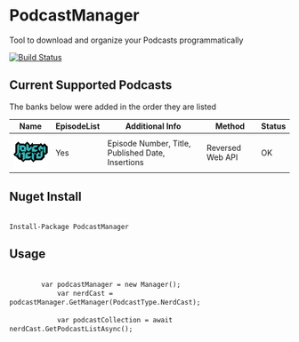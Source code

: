# PodcastManager
Tool to download and organize your Podcasts programmatically

[![Build Status](https://travis-ci.org/felipebaltazar/PodcastManager.svg?branch=master)](https://travis-ci.org/felipebaltazar/PodcastManager)

## Current Supported Podcasts

The banks below were added in the order they are listed


| Name                                                                                                                                                                                          | EpisodeList | Additional Info                                                                                       | Method                               | Status |
| ---                                                                                                                                                                                           | ---     | ---                                                                                                       | ---                                  | ---    |
| [![Nerdcast](https://github.com/felipebaltazar/PodcastManager/blob/master/Logos/Nerdcast.png)](https://github.com/felipebaltazar/PodcastManager/blob/master/PodcastManager/PodcastManagers/NerdCastManager.cs)                              | Yes                 | Episode Number, Title, Published Date, Insertions         | Reversed Web API                  | OK     |


## Nuget Install
<pre><code>
Install-Package PodcastManager
</code></pre>

## Usage
<pre><code>
	    var podcastManager = new Manager();
            var nerdCast = podcastManager.GetManager(PodcastType.NerdCast);
            
            var podcastCollection = await nerdCast.GetPodcastListAsync();
</code></pre>
